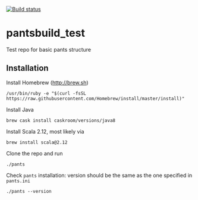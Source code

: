 [![Build status](https://badge.buildkite.com/6b28a6d213fed74fdc6dcf258dc42c1f65ae4ce9a9cd10f2fa.svg?branch=master)](https://buildkite.com/sigma/pantsbuild-basics)
# pantsbuild_test
Test repo for basic pants structure


## Installation
Install Homebrew (http://brew.sh)

    /usr/bin/ruby -e "$(curl -fsSL https://raw.githubusercontent.com/Homebrew/install/master/install)"

Install Java

    brew cask install caskroom/versions/java8

Install Scala 2.12, most likely via

    brew install scala@2.12

Clone the repo and run

    ./pants
    
Check `pants` installation: version should be the same as the one specified in `pants.ini`

    ./pants --version
